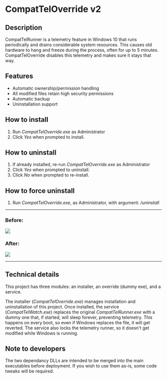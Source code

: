# CompatTelOverride v2

## Description
CompatTelRunner is a telemetry feature in Windows 10 that runs periodically and drains considerable system resources. This causes old hardware to hang and freeze during the process, often for up to 5 minutes. CompatTelOverride disables this telemetry and makes sure it stays that way.

## Features
* Automatic ownership/permission handling
* All modified files retain high security permissions
* Automatic backup
* Uninstallation support

## How to install
1. Run *CompatTelOverride.exe* as Administrator
2. Click *Yes* when prompted to install.

## How to uninstall
1. If already installed, re-run *CompatTelOverride.exe* as Administrator
2. Click *Yes* when prompted to uninstall.
3. Click *No* when prompted to re-install.

## How to force uninstall
1. Run *CompatTelOverride.exe*, as Administrator, with argument: */uninstall*

---

### Before:
![](https://i.imgur.com/eSAFg6l.png)

### After:
![](https://i.imgur.com/k2N9El0.png)

---

## Technical details
This project has three modules: an installer, an override (dummy exe), and a service.

The installer (*CompatTelOverride.exe*) manages installation and uninstallation of this project.
Once installed, the service (*CompatTelWatch.exe*) replaces the original *CompatTelRunner.exe* with a dummy one that, if started, will sleep forever, preventing telemetry.
This happens on every boot, so even if Windows replaces the file, it will get reverted. The service also locks the telemetry runner, so it doesn't get modified while Windows is running.

## Note to developers
The two dependancy DLLs are intended to be merged into the main executables before deployment. If you wish to use them as-is, some code tweaks will be required.
